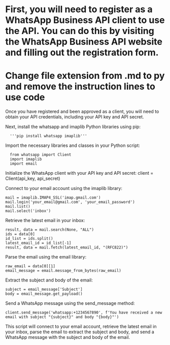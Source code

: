 # First, you will need to register as a WhatsApp Business API client to use the API. You can do this by visiting the WhatsApp Business API website and filling out the registration form.
# Change file extension from .md to py and remove the instruction lines to use code

Once you have registered and been approved as a client, you will need to obtain your API credentials, including your API key and API secret.

Next, install the whatsapp and imaplib Python libraries using pip:

      '''pip install whatsapp imaplib'''

Import the necessary libraries and classes in your Python script:
      
      from whatsapp import Client
      import imaplib
      import email
      
Initialize the WhatsApp client with your API key and API secret:
    client = Client(api_key, api_secret)
  
Connect to your email account using the imaplib library:

    mail = imaplib.IMAP4_SSL('imap.gmail.com')
    mail.login('your_email@gmail.com', 'your_email_password')
    mail.list()
    mail.select('inbox')
Retrieve the latest email in your inbox:

    result, data = mail.search(None, "ALL")
    ids = data[0]
    id_list = ids.split()
    latest_email_id = id_list[-1]
    result, data = mail.fetch(latest_email_id, "(RFC822)")

Parse the email using the email library:

    raw_email = data[0][1]
    email_message = email.message_from_bytes(raw_email)
Extract the subject and body of the email:

    subject = email_message['Subject']
    body = email_message.get_payload()
Send a WhatsApp message using the send_message method:

    client.send_message('whatsapp:+1234567890', f'You have received a new email with subject "{subject}" and body "{body}"')


This script will connect to your email account, retrieve the latest email in your inbox, parse the email to extract the subject and body, and send a WhatsApp message with the subject and body of the email.      
